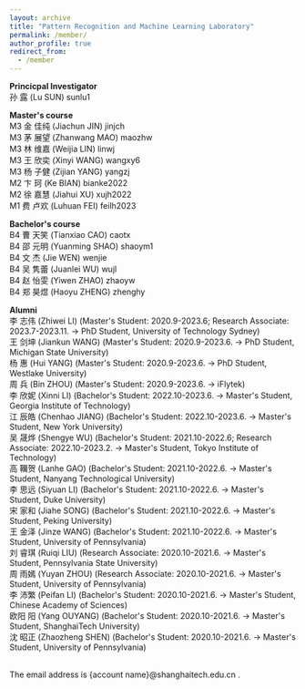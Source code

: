 ```yaml
---
layout: archive
title: "Pattern Recognition and Machine Learning Laboratory"
permalink: /member/
author_profile: true
redirect_from:
  - /member
---
```


**Princicpal Investigator** <br />
孙 露 (Lu SUN) sunlu1

**Master's course** <br />
M3 金 佳纯 (Jiachun JIN) jinjch <br /> 
M3 茅 展望 (Zhanwang MAO) maozhw <br /> 
M3 林 维嘉 (Weijia LIN) linwj <br /> 
M3 王 欣奕 (Xinyi WANG) wangxy6 <br /> 
M3 杨 子健 (Zijian YANG) yangzj <br /> 
M2 卞 珂 (Ke BIAN) bianke2022 <br /> 
M2 徐 嘉慧 (Jiahui XU) xujh2022 <br /> 
M1 费 卢欢 (Luhuan FEI) feilh2023 <br />

**Bachelor's course** <br />
B4 曹 天笑 (Tianxiao CAO) caotx <br />
B4 邵 元明	(Yuanming SHAO) shaoym1 <br />
B4 文 杰 (Jie WEN) wenjie <br />
B4 吴 隽蕾 (Juanlei WU) wujl <br />
B4 赵 怡雯 (Yiwen ZHAO) zhaoyw <br />
B4 郑 昊煜 (Haoyu ZHENG) zhenghy <br />

**Alumni** <br />
李 志伟 (Zhiwei LI) (Master's Student: 2020.9-2023.6; Research Associate: 2023.7-2023.11. -> PhD Student, University of Technology Sydney) <br />
王 剑坤 (Jiankun WANG) (Master's Student: 2020.9-2023.6. -> PhD Student, Michigan State University) <br />
杨 惠 (Hui YANG) (Master's Student: 2020.9-2023.6. -> PhD Student, Westlake University) <br />
周 兵 (Bin ZHOU) (Master's Student: 2020.9-2023.6. -> iFlytek) <br />
李 欣妮 (Xinni LI) (Bachelor's Student: 2022.10-2023.6. -> Master's Student, Georgia Institute of Technology) <br />
江 辰皓 (Chenhao JIANG) (Bachelor's Student: 2022.10-2023.6. -> Master's Student, New York University) <br />
吴 晟烨 (Shengye WU) (Bachelor's Student: 2021.10-2022.6; Research Associate: 2022.10-2023.2. -> Master's Student, Tokyo Institute of Technology) <br />
高 韊贺 (Lanhe GAO) (Bachelor's Student: 2021.10-2022.6. -> Master's Student, Nanyang Technological University) <br /> 
李 思远 (Siyuan LI) (Bachelor's Student: 2021.10-2022.6. -> Master's Student, Duke University) <br /> 
宋 家和 (Jiahe SONG) (Bachelor's Student: 2021.10-2022.6. -> Master's Student, Peking University) <br /> 
王 金泽 (Jinze WANG) (Bachelor's Student: 2021.10-2022.6. -> Master's Student, University of Pennsylvania) <br /> 
刘 睿琪 (Ruiqi LIU) (Research Associate: 2020.10-2021.6. -> Master's Student, Pennsylvania State University) <br /> 
周 雨嫣 (Yuyan ZHOU) (Research Associate: 2020.10-2021.6. -> Master's Student, University of Pennsylvania) <br /> 
李 沛繁 (Peifan LI) (Bachelor's Student: 2020.10-2021.6. -> Master's Student, Chinese Academy of Sciences) <br />
欧阳 阳 (Yang OUYANG) (Bachelor's Student: 2020.10-2021.6. -> Master's Student, ShanghaiTech University) <br />
沈 昭正 (Zhaozheng SHEN) (Bachelor's Student: 2020.10-2021.6. -> Master's Student, University of Pennsylvania) <br />

<br /> 
The email address is {account name}@shanghaitech.edu.cn .

<!---**Undergraduate Student** <br />--->
